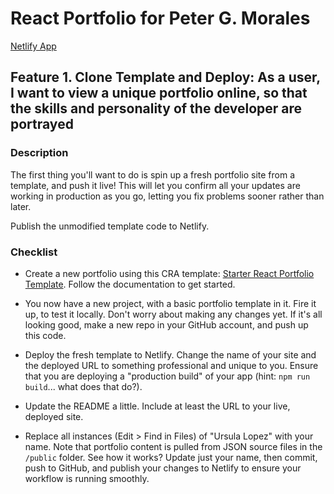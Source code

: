 # React Portfolio for Peter G. Morales

[Netlify App](https://pgmreactportfolio.netlify.app/)

## Feature 1. Clone Template and Deploy: As a user, I want to view a unique portfolio online, so that the skills and personality of the developer are portrayed

### Description

The first thing you'll want to do is spin up a fresh portfolio site from a template, and push it live! This will let you confirm all your updates are working in production as you go, letting you fix problems sooner rather than later.

Publish the unmodified template code to Netlify.

### Checklist

- Create a new portfolio using this CRA template: [Starter React Portfolio Template](https://www.npmjs.com/package/cra-template-react-portfolio). Follow the documentation to get started.

- You now have a new project, with a basic portfolio template in it. Fire it up, to test it locally. Don't worry about making any changes yet. If it's all looking good, make a new repo in your GitHub account, and push up this code.

- Deploy the fresh template to Netlify. Change the name of your site and the deployed URL to something professional and unique to you. Ensure that you are deploying a "production build" of your app (hint: `npm run build`... what does that do?).

- Update the README a little. Include at least the URL to your live, deployed site.

- Replace all instances (Edit > Find in Files) of "Ursula Lopez" with your name. Note that portfolio content is pulled from JSON source files in the `/public` folder. See how it works? Update just your name, then commit, push to GitHub, and publish your changes to Netlify to ensure your workflow is running smoothly.
